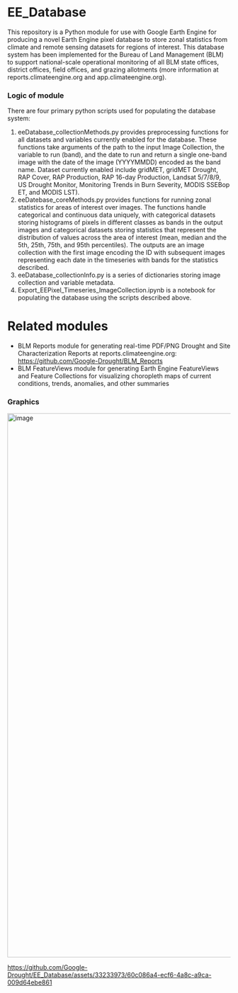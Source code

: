 # EE_Database
This repository is a Python module for use with Google Earth Engine for producing a novel Earth Engine pixel database to store zonal statistics from climate and remote sensing datasets for regions of interest. This database system has been implemented for the Bureau of Land Management (BLM) to support national-scale operational monitoring of all BLM state offices, district offices, field offices, and grazing allotments (more information at reports.climateengine.org and app.climateengine.org).

### Logic of module
There are four primary python scripts used for populating the database system:
1. eeDatabase_collectionMethods.py provides preprocessing functions for all datasets and variables currently enabled for the database. These functions take arguments of the path to the input Image Collection, the variable to run (band), and the date to run and return a single one-band image with the date of the image (YYYYMMDD) encoded as the band name. Dataset currently enabled include gridMET, gridMET Drought, RAP Cover, RAP Production, RAP 16-day Production, Landsat 5/7/8/9, US Drought Monitor, Monitoring Trends in Burn Severity, MODIS SSEBop ET, and MODIS LST).
2. eeDatebase_coreMethods.py provides functions for running zonal statistics for areas of interest over images. The functions handle categorical and continuous data uniquely, with categorical datasets storing histograms of pixels in different classes as bands in the output images and categorical datasets storing statistics that represent the distribution of values across the area of interest (mean, median and the 5th, 25th, 75th, and 95th percentiles). The outputs are an image collection with the first image encoding the ID with subsequent images representing each date in the timeseries with bands for the statistics described.
3. eeDatabase_collectionInfo.py is a series of dictionaries storing image collection and variable metadata.
4. Export_EEPixel_Timeseries_ImageCollection.ipynb is a notebook for populating the database using the scripts described above.

# Related modules
- BLM Reports module for generating real-time PDF/PNG Drought and Site Characterization Reports at reports.climateengine.org: https://github.com/Google-Drought/BLM_Reports
- BLM FeatureViews module for generating Earth Engine FeatureViews and Feature Collections for visualizing choropleth maps of current conditions, trends, anomalies, and other summaries

### Graphics
<img width="1229" alt="image" src="https://github.com/Google-Drought/EE_Database/assets/33233973/44970ffd-8068-4968-836e-47d8491933e5">

https://github.com/Google-Drought/EE_Database/assets/33233973/60c086a4-ecf6-4a8c-a9ca-009d64ebe861

